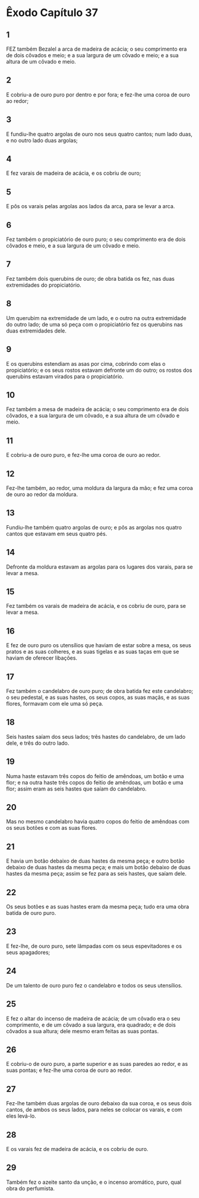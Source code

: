 # Êxodo Capítulo 37

## 1
FEZ também Bezalel a arca de madeira de acácia; o seu comprimento era de dois côvados e meio; e a sua largura de um côvado e meio; e a sua altura de um côvado e meio.

## 2
E cobriu-a de ouro puro por dentro e por fora; e fez-lhe uma coroa de ouro ao redor;

## 3
E fundiu-lhe quatro argolas de ouro nos seus quatro cantos; num lado duas, e no outro lado duas argolas;

## 4
E fez varais de madeira de acácia, e os cobriu de ouro;

## 5
E pôs os varais pelas argolas aos lados da arca, para se levar a arca.

## 6
Fez também o propiciatório de ouro puro; o seu comprimento era de dois côvados e meio, e a sua largura de um côvado e meio.

## 7
Fez também dois querubins de ouro; de obra batida os fez, nas duas extremidades do propiciatório.

## 8
Um querubim na extremidade de um lado, e o outro na outra extremidade do outro lado; de uma só peça com o propiciatório fez os querubins nas duas extremidades dele.

## 9
E os querubins estendiam as asas por cima, cobrindo com elas o propiciatório; e os seus rostos estavam defronte um do outro; os rostos dos querubins estavam virados para o propiciatório.

## 10
Fez também a mesa de madeira de acácia; o seu comprimento era de dois côvados, e a sua largura de um côvado, e a sua altura de um côvado e meio.

## 11
E cobriu-a de ouro puro, e fez-lhe uma coroa de ouro ao redor.

## 12
Fez-lhe também, ao redor, uma moldura da largura da mão; e fez uma coroa de ouro ao redor da moldura.

## 13
Fundiu-lhe também quatro argolas de ouro; e pôs as argolas nos quatro cantos que estavam em seus quatro pés.

## 14
Defronte da moldura estavam as argolas para os lugares dos varais, para se levar a mesa.

## 15
Fez também os varais de madeira de acácia, e os cobriu de ouro, para se levar a mesa.

## 16
E fez de ouro puro os utensílios que haviam de estar sobre a mesa, os seus pratos e as suas colheres, e as suas tigelas e as suas taças em que se haviam de oferecer libações.

## 17
Fez também o candelabro de ouro puro; de obra batida fez este candelabro; o seu pedestal, e as suas hastes, os seus copos, as suas maçãs, e as suas flores, formavam com ele uma só peça.

## 18
Seis hastes saíam dos seus lados; três hastes do candelabro, de um lado dele, e três do outro lado.

## 19
Numa haste estavam três copos do feitio de amêndoas, um botão e uma flor; e na outra haste três copos do feitio de amêndoas, um botão e uma flor; assim eram as seis hastes que saíam do candelabro.

## 20
Mas no mesmo candelabro havia quatro copos do feitio de amêndoas com os seus botões e com as suas flores.

## 21
E havia um botão debaixo de duas hastes da mesma peça; e outro botão debaixo de duas hastes da mesma peça; e mais um botão debaixo de duas hastes da mesma peça; assim se fez para as seis hastes, que saíam dele.

## 22
Os seus botões e as suas hastes eram da mesma peça; tudo era uma obra batida de ouro puro.

## 23
E fez-lhe, de ouro puro, sete lâmpadas com os seus espevitadores e os seus apagadores;

## 24
De um talento de ouro puro fez o candelabro e todos os seus utensílios.

## 25
E fez o altar do incenso de madeira de acácia; de um côvado era o seu comprimento, e de um côvado a sua largura, era quadrado; e de dois côvados a sua altura; dele mesmo eram feitas as suas pontas.

## 26
E cobriu-o de ouro puro, a parte superior e as suas paredes ao redor, e as suas pontas; e fez-lhe uma coroa de ouro ao redor.

## 27
Fez-lhe também duas argolas de ouro debaixo da sua coroa, e os seus dois cantos, de ambos os seus lados, para neles se colocar os varais, e com eles levá-lo.

## 28
E os varais fez de madeira de acácia, e os cobriu de ouro.

## 29
Também fez o azeite santo da unção, e o incenso aromático, puro, qual obra do perfumista.

